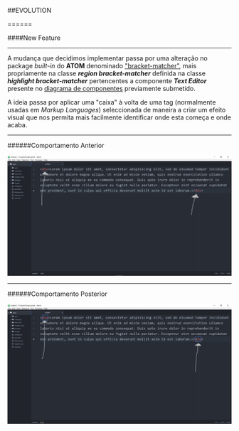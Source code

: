 ##EVOLUTION

======

####New Feature

------

A mudança que decidimos implementar passa por uma alteração no package *built-in* do **ATOM** denominado ["bracket-matcher"](https://raw.githubusercontent.com/DiogoXRP/atom/master/ESOF-docs/feature.jpg), mais propriamente na classe **_region bracket-matcher_** definida na classe **_highlight bracket-matcher_** pertencentes a componente **_Text Editor_** presente no [diagrama de componentes](https://raw.githubusercontent.com/DiogoXRP/atom/master/ESOF-docs/AtomComponentDiagram.jpg) previamente submetido.

A ideia passa por aplicar uma "caixa" à volta de uma tag (normalmente usadas em *Markup Languages*) seleccionada de maneira a criar um efeito visual que nos permita mais facilmente identificar onde esta começa e onde acaba.

------

######Comportamento Anterior

![before](https://raw.githubusercontent.com/DiogoXRP/atom/master/ESOF-docs/before.jpg)

------

######Comportamento Posterior

![after](https://raw.githubusercontent.com/DiogoXRP/atom/master/ESOF-docs/after.jpg)
